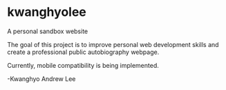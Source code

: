 # kwanghyolee
A personal sandbox website

The goal of this project is to improve 
personal web development skills and create a professional 
public autobiography webpage. 

Currently, mobile compatibility is being implemented.

-Kwanghyo Andrew Lee
